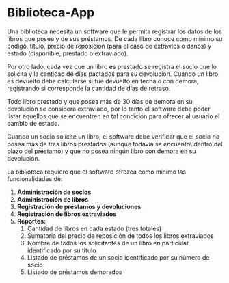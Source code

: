 # Biblioteca-App

Una biblioteca necesita un software que le permita registrar los datos de los libros que posee y de sus préstamos. De cada libro conoce como mínimo su código, título, precio de reposición (para el caso de extravíos o daños) y estado (disponible, prestado o extraviado).

Por otro lado, cada vez que un libro es prestado se registra el socio que lo solicita y la cantidad de días pactados para su devolución. Cuando un libro es devuelto debe calcularse si fue devuelto en fecha o con demora, registrando si corresponde la cantidad de días de retraso.

Todo libro prestado y que posea más de 30 días de demora en su devolución se considera extraviado, por lo tanto el software debe poder listar aquellos que se encuentren en tal condición para ofrecer al usuario el cambio de estado.

Cuando un socio solicite un libro, el software debe verificar que el socio no posea más de tres libros prestados (aunque todavía se encuentre dentro del plazo del préstamo) y que no posea ningún libro con demora en su devolución.

La biblioteca requiere que el software ofrezca como mínimo las funcionalidades de:
1. **Administración de socios**
2. **Administración de libros**
3. **Registración de préstamos y devoluciones**
4. **Registración de libros extraviados**
5. **Reportes:**
   1. Cantidad de libros en cada estado (tres totales)
   2. Sumatoria del precio de reposición de todos los libros extraviados
   3. Nombre de todos los solicitantes de un libro en particular identificado por su título
   4. Listado de préstamos de un socio identificado por su número de socio
   5. Listado de préstamos demorados
